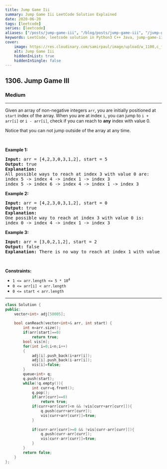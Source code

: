 ```yaml
---
title: Jump Game Iii
summary: Jump Game Iii LeetCode Solution Explained
date: 2020-06-20
tags: [leetcode]
series: [leetcode]
aliases: ["/posts/jump-game-iii", "/blog/posts/jump-game-iii", "/jump-game-iii"]
keywords: LeetCode, leetcode solution in Python3 C++ Java, jump-game-iii solution
cover:
    image: https://res.cloudinary.com/samirpaul/image/upload/w_1100,c_fit,co_rgb:FFFFFF,l_text:Arial_70_bold:Jump Game Iii/problem-solving.webp
    alt: Jump Game Iii
    hiddenInList: true
    hiddenInSingle: false
---
```



<h2>1306. Jump Game III</h2><h3>Medium</h3><hr><div><p>Given an array of non-negative integers <code>arr</code>, you are initially positioned at <code>start</code>&nbsp;index of the array. When you are at index <code>i</code>, you can jump&nbsp;to <code>i + arr[i]</code> or <code>i - arr[i]</code>, check if you can reach to <strong>any</strong> index with value 0.</p>

<p>Notice that you can not jump outside of the array at any time.</p>

<p>&nbsp;</p>
<p><strong>Example 1:</strong></p>

<pre><strong>Input:</strong> arr = [4,2,3,0,3,1,2], start = 5
<strong>Output:</strong> true
<strong>Explanation:</strong> 
All possible ways to reach at index 3 with value 0 are: 
index 5 -&gt; index 4 -&gt; index 1 -&gt; index 3 
index 5 -&gt; index 6 -&gt; index 4 -&gt; index 1 -&gt; index 3 
</pre>

<p><strong>Example 2:</strong></p>

<pre><strong>Input:</strong> arr = [4,2,3,0,3,1,2], start = 0
<strong>Output:</strong> true 
<strong>Explanation: 
</strong>One possible way to reach at index 3 with value 0 is: 
index 0 -&gt; index 4 -&gt; index 1 -&gt; index 3
</pre>

<p><strong>Example 3:</strong></p>

<pre><strong>Input:</strong> arr = [3,0,2,1,2], start = 2
<strong>Output:</strong> false
<strong>Explanation: </strong>There is no way to reach at index 1 with value 0.
</pre>

<p>&nbsp;</p>
<p><strong>Constraints:</strong></p>

<ul>
	<li><code>1 &lt;= arr.length &lt;= 5 * 10<sup>4</sup></code></li>
	<li><code>0 &lt;= arr[i] &lt;&nbsp;arr.length</code></li>
	<li><code>0 &lt;= start &lt; arr.length</code></li>
</ul>
</div>

---




```cpp
class Solution {
public:
    vector<int> adj[50005];
    
    bool canReach(vector<int>& arr, int start) {
        int n=arr.size();
        if(arr[start]==0)
            return true;
        bool vis[n];
        for(int i=0;i<n;i++)
        {
            adj[i].push_back(i+arr[i]);
            adj[i].push_back(i-arr[i]);
            vis[i]=false;
        }
        queue<int> q;
        q.push(start);
        while(!q.empty()){
            int curr=q.front();
            q.pop();
            if(arr[curr]==0)
                return true;
            if(curr+arr[curr]<n && !vis[curr+arr[curr]]){
                q.push(curr+arr[curr]);
                vis[curr+arr[curr]]=true;
            }
                
            if(curr-arr[curr]>=0 && !vis[curr-arr[curr]]){
                q.push(curr-arr[curr]);
                vis[curr-arr[curr]]=true;
            }
        }
        return false;
    }
};
```
